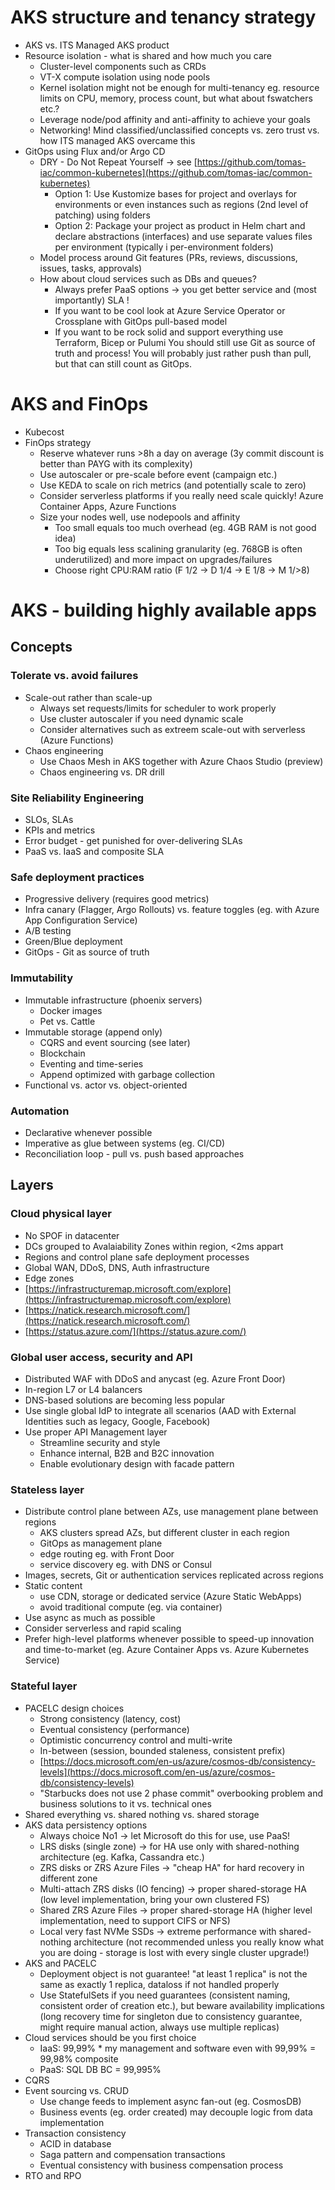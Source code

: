 # AKS structure and tenancy strategy
- AKS vs. ITS Managed AKS product
- Resource isolation - what is shared and how much you care
  - Cluster-level components such as CRDs
  - VT-X compute isolation using node pools
  - Kernel isolation might not be enough for multi-tenancy
    eg. resource limits on CPU, memory, process count, but what about fswatchers etc.?
  - Leverage node/pod affinity and anti-affinity to achieve your goals
  - Networking! Mind classified/unclassified concepts vs. zero trust vs. how ITS managed AKS overcame this
- GitOps using Flux and/or Argo CD
  - DRY - Do Not Repeat Yourself -> see [https://github.com/tomas-iac/common-kubernetes](https://github.com/tomas-iac/common-kubernetes)
    - Option 1: Use Kustomize bases for project and overlays for environments or even instances such as regions (2nd level of patching) using folders
    - Option 2: Package your project as product in Helm chart and declare abstractions (interfaces) and use separate values files per environment (typically i per-environment folders)
  - Model process around Git features (PRs, reviews, discussions, issues, tasks, approvals)
  - How about cloud services such as DBs and queues?
    - Always prefer PaaS options -> you get better service and (most importantly) SLA !
    - If you want to be cool look at Azure Service Operator or Crossplane with GitOps pull-based model
    - If you want to be rock solid and support everything use Terraform, Bicep or Pulumi
      You should still use Git as source of truth and process! You will probably just rather push than pull,
      but that can still count as GitOps.

# AKS and FinOps
- Kubecost
- FinOps strategy
  - Reserve whatever runs >8h a day on average (3y commit discount is better than PAYG with its complexity)
  - Use autoscaler or pre-scale before event (campaign etc.)
  - Use KEDA to scale on rich metrics (and potentially scale to zero)
  - Consider serverless platforms if you really need scale quickly! 
    Azure Container Apps, Azure Functions
  - Size your nodes well, use nodepools and affinity
    - Too small equals too much overhead (eg. 4GB RAM is not good idea)
    - Too big equals less scalining granularity (eg. 768GB is often underutilized) and more impact on upgrades/failures
    - Choose right CPU:RAM ratio (F 1/2 -> D 1/4 -> E 1/8 -> M 1/>8)

# AKS - building highly available apps

## Concepts

### Tolerate vs. avoid failures
- Scale-out rather than scale-up 
  - Always set requests/limits for scheduler to work properly
  - Use cluster autoscaler if you need dynamic scale
  - Consider alternatives such as extreem scale-out with serverless (Azure Functions)
- Chaos engineering
  - Use Chaos Mesh in AKS together with Azure Chaos Studio (preview)
  - Chaos engineering vs. DR drill
  
### Site Reliability Engineering
- SLOs, SLAs
- KPIs and metrics
- Error budget - get punished for over-delivering SLAs 
- PaaS vs. IaaS and composite SLA

### Safe deployment practices
- Progressive delivery (requires good metrics)
- Infra canary (Flagger, Argo Rollouts) vs. feature toggles 
  (eg. with Azure App Configuration Service)
- A/B testing
- Green/Blue deployment
- GitOps - Git as source of truth

### Immutability
- Immutable infrastructure (phoenix servers)
  - Docker images
  - Pet vs. Cattle
- Immutable storage (append only)
  - CQRS and event sourcing (see later)
  - Blockchain
  - Eventing and time-series
  - Append optimized with garbage collection
- Functional vs. actor vs. object-oriented

### Automation
- Declarative whenever possible
- Imperative as glue between systems (eg. CI/CD)
- Reconciliation loop - pull vs. push based approaches 
  
## Layers

### Cloud physical layer
- No SPOF in datacenter
- DCs grouped to Avalaiability Zones within region, <2ms appart
- Regions and control plane safe deployment processes
- Global WAN, DDoS, DNS, Auth infrastructure
- Edge zones
- [https://infrastructuremap.microsoft.com/explore](https://infrastructuremap.microsoft.com/explore)
- [https://natick.research.microsoft.com/](https://natick.research.microsoft.com/)
- [https://status.azure.com/](https://status.azure.com/)

### Global user access, security and API          
- Distributed WAF with DDoS and anycast (eg. Azure Front Door)
- In-region L7 or L4 balancers
- DNS-based solutions are becoming less popular
- Use single global IdP to integrate all scenarios 
  (AAD with External Identities such as legacy, Google, Facebook)
- Use proper API Management layer
  - Streamline security and style
  - Enhance internal, B2B and B2C innovation
  - Enable evolutionary design with facade pattern

### Stateless layer
- Distribute control plane between AZs, use management plane between regions 
  - AKS clusters spread AZs, but different cluster in each region 
  - GitOps as management plane
  - edge routing eg. with Front Door
  - service discovery eg. with DNS or Consul
- Images, secrets, Git or authentication services replicated across regions
- Static content
  - use CDN, storage or dedicated service (Azure Static WebApps)
  - avoid traditional compute (eg. via container)
- Use async as much as possible
- Consider serverless and rapid scaling
- Prefer high-level platforms whenever possible 
  to speed-up innovation and time-to-market
  (eg. Azure Container Apps vs. Azure Kubernetes Service)

### Stateful layer
- PACELC design choices
  - Strong consistency (latency, cost)
  - Eventual consistency (performance)
  - Optimistic concurrency control and multi-write
  - In-between (session, bounded staleness, consistent prefix)
  - [https://docs.microsoft.com/en-us/azure/cosmos-db/consistency-levels](https://docs.microsoft.com/en-us/azure/cosmos-db/consistency-levels)
  - "Starbucks does not use 2 phase commit"
    overbooking problem and business solutions to it vs. technical ones
- Shared everything vs. shared nothing vs. shared storage
- AKS data persistency options
  - Always choice No1 -> let Microsoft do this for use, use PaaS!
  - LRS disks (single zone) -> for HA use only with shared-nothing architecture (eg. Kafka, Cassandra etc.)
  - ZRS disks or ZRS Azure Files -> "cheap HA" for hard recovery in different zone
  - Multi-attach ZRS disks (IO fencing) -> proper shared-storage HA (low level implementation, bring your own clustered FS)
  - Shared ZRS Azure Files -> proper shared-storage HA (higher level implementation, need to support CIFS or NFS)
  - Local very fast NVMe SSDs -> extreme performance with shared-nothing architecture
    (not recommended unless you really know what you are doing - storage is lost with every single cluster upgrade!)
- AKS and PACELC
  - Deployment object is not guarantee! "at least 1 replica" is not the same as exactly 1 replica, dataloss if not handled properly
  - Use StatefulSets if you need guarantees (consistent naming, consistent order of creation etc.), 
    but beware availability implications (long recovery time for singleton due to consistency guarantee, 
    might require manual action, always use multiple replicas)
- Cloud services should be you first choice
  - IaaS: 99,99% * my management and software even with 99,99% = 99,98% composite
  - PaaS: SQL DB BC = 99,995%
- CQRS
- Event sourcing vs. CRUD
  - Use change feeds to implement async fan-out (eg. CosmosDB)
  - Business events (eg. order created) may decouple logic from data implementation
- Transaction consistency
  - ACID in database
  - Saga pattern and compensation transactions
  - Eventual consistency with business compensation process
- RTO and RPO

